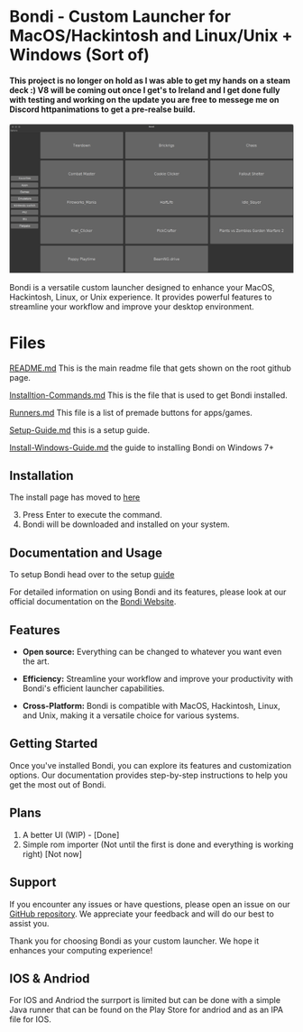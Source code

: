 # Bondi - Custom Launcher for MacOS/Hackintosh and Linux/Unix + Windows (Sort of)
#### This project is no longer on hold as I was able to get my hands on a steam deck :) **V8** will be coming out once I get's to Ireland and I get done fully with testing and working on the update you are free to messege me on Discord **httpanimations** to get a pre-realse build.
![image](Photos/Screenshot%20from%202023-10-13%2019-50-41.png)


Bondi is a versatile custom launcher designed to enhance your MacOS, Hackintosh, Linux, or Unix experience. It provides powerful features to streamline your workflow and improve your desktop environment.

# Files
[README.md](README.md) This is the main readme file that gets shown on the root github page.

[Installtion-Commands.md](Installtion-Commands.md) This is the file that is used to get Bondi installed.

[Runners.md](Runners.md) This file is a list of premade buttons for apps/games.

[Setup-Guide.md](Setup-Guide.md) this is a setup guide.

[Install-Windows-Guide.md](Install-Windows-Guide.md) the guide to installing Bondi on Windows 7+

## Installation
The install page has moved to [here](Installtion-Commands.md)

3. Press Enter to execute the command.
4. Bondi will be downloaded and installed on your system.

## Documentation and Usage

To setup Bondi head over to the setup [guide](Setup-Guide.md)

For detailed information on using Bondi and its features, please look at our official documentation on the [Bondi Website](https://httpanimation.github.io/Bondi/).

## Features
- **Open source:** Everything can be changed to whatever you want even the art.

- **Efficiency:** Streamline your workflow and improve your productivity with Bondi's efficient launcher capabilities.

- **Cross-Platform:** Bondi is compatible with MacOS, Hackintosh, Linux, and Unix, making it a versatile choice for various systems.

## Getting Started

Once you've installed Bondi, you can explore its features and customization options. Our documentation provides step-by-step instructions to help you get the most out of Bondi.

## Plans
1. A better UI (WIP) - [Done]
2. Simple rom importer (Not until the first is done and everything is working right) [Not now]

## Support

If you encounter any issues or have questions, please open an issue on our [GitHub repository](https://github.com/HttpAnimation/Bondi/issues). We appreciate your feedback and will do our best to assist you.

Thank you for choosing Bondi as your custom launcher. We hope it enhances your computing experience!

## IOS & Andriod
For IOS and Andriod the surrport is limited but can be done with a simple Java runner that can be found on the Play Store for andriod and as an IPA file for IOS.
